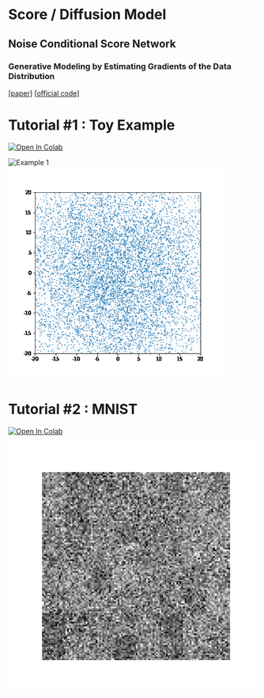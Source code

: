 # Score / Diffusion Model


## Noise Conditional Score Network
### Generative Modeling by Estimating Gradients of the Data Distribution 
[[paper]](https://arxiv.org/abs/1907.05600) [[official code]](https://github.com/ermongroup/ncsn)

# Tutorial #1 : Toy Example
[![Open In Colab](https://colab.research.google.com/assets/colab-badge.svg)](https://drive.google.com/file/d/1opFrIW0k5DKHGBMbo6OMlkxb7KBLmalK/view?usp=sharing) 

![Example 1](https://github.com/JeongJiHeon/ScoreDiffusionModel/blob/main/figure/ncsn_toy1.gif)
![Example 2](https://github.com/JeongJiHeon/ScoreDiffusionModel/blob/main/figure/ncsn_toy2.gif)



# Tutorial #2 : MNIST
[![Open In Colab](https://colab.research.google.com/assets/colab-badge.svg)](https://drive.google.com/file/d/1TtIRgTS2PHhB66Dq2d17fRuaaJKDqxwo/view?usp=sharing) 

![Result](https://github.com/JeongJiHeon/ScoreDiffusionModel/blob/main/figure/ncsn_mnist.gif)


